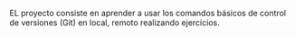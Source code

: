 EL proyecto consiste en aprender a usar los comandos básicos de control de versiones (Git) en local, remoto realizando ejercicios.
